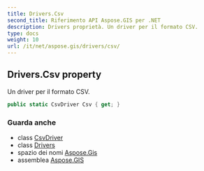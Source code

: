 ```yaml
---
title: Drivers.Csv
second_title: Riferimento API Aspose.GIS per .NET
description: Drivers proprietà. Un driver per il formato CSV.
type: docs
weight: 10
url: /it/net/aspose.gis/drivers/csv/
---
```

## Drivers.Csv property

Un driver per il formato CSV.

```csharp
public static CsvDriver Csv { get; }
```

### Guarda anche

* class [CsvDriver](../../../aspose.gis.formats.csv/csvdriver/)
* class [Drivers](../)
* spazio dei nomi [Aspose.Gis](../../drivers/)
* assemblea [Aspose.GIS](../../../)


